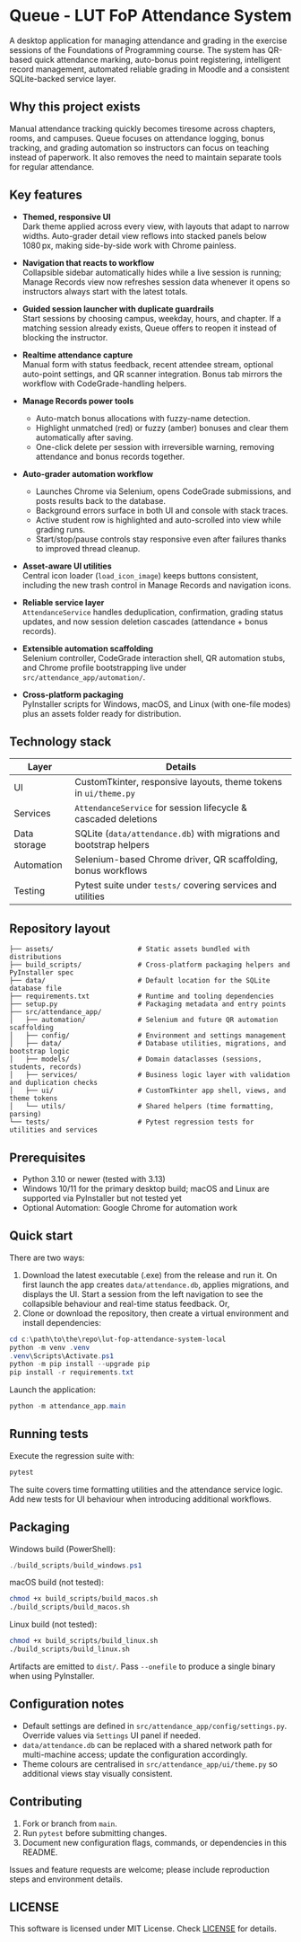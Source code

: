 # Queue - LUT FoP Attendance System

A desktop application for managing attendance and grading in the exercise sessions of the Foundations of Programming course. The system has QR-based quick attendance marking, auto-bonus point registering, intelligent record management, automated reliable grading in Moodle and a consistent SQLite-backed service layer.

## Why this project exists

Manual attendance tracking quickly becomes tiresome across chapters, rooms, and campuses. Queue focuses on attendance logging, bonus tracking, and grading automation so instructors can focus on teaching instead of paperwork. It also removes the need to maintain separate tools for regular attendance.

## Key features

- **Themed, responsive UI**  
  Dark theme applied across every view, with layouts that adapt to narrow widths. Auto-grader detail view reflows into stacked panels below 1080 px, making side-by-side work with Chrome painless.

- **Navigation that reacts to workflow**  
  Collapsible sidebar automatically hides while a live session is running; Manage Records view now refreshes session data whenever it opens so instructors always start with the latest totals.

- **Guided session launcher with duplicate guardrails**  
  Start sessions by choosing campus, weekday, hours, and chapter. If a matching session already exists, Queue offers to reopen it instead of blocking the instructor.

- **Realtime attendance capture**  
  Manual form with status feedback, recent attendee stream, optional auto-point settings, and QR scanner integration. Bonus tab mirrors the workflow with CodeGrade-handling helpers.

- **Manage Records power tools**  
  - Auto-match bonus allocations with fuzzy-name detection.
  - Highlight unmatched (red) or fuzzy (amber) bonuses and clear them automatically after saving.
  - One-click delete per session with irreversible warning, removing attendance and bonus records together.

- **Auto-grader automation workflow**  
  - Launches Chrome via Selenium, opens CodeGrade submissions, and posts results back to the database.
  - Background errors surface in both UI and console with stack traces.
  - Active student row is highlighted and auto-scrolled into view while grading runs.
  - Start/stop/pause controls stay responsive even after failures thanks to improved thread cleanup.

- **Asset-aware UI utilities**  
  Central icon loader (`load_icon_image`) keeps buttons consistent, including the new trash control in Manage Records and navigation icons.

- **Reliable service layer**  
  `AttendanceService` handles deduplication, confirmation, grading status updates, and now session deletion cascades (attendance + bonus records).

- **Extensible automation scaffolding**  
  Selenium controller, CodeGrade interaction shell, QR automation stubs, and Chrome profile bootstrapping live under `src/attendance_app/automation/`.

- **Cross-platform packaging**  
  PyInstaller scripts for Windows, macOS, and Linux (with one-file modes) plus an assets folder ready for distribution.

## Technology stack

| Layer            | Details                                                                 |
|------------------|-------------------------------------------------------------------------|
| UI               | CustomTkinter, responsive layouts, theme tokens in `ui/theme.py`        |
| Services         | `AttendanceService` for session lifecycle & cascaded deletions          |
| Data storage     | SQLite (`data/attendance.db`) with migrations and bootstrap helpers     |
| Automation       | Selenium-based Chrome driver, QR scaffolding, bonus workflows           |
| Testing          | Pytest suite under `tests/` covering services and utilities             |

## Repository layout

```
├── assets/                     # Static assets bundled with distributions
├── build_scripts/              # Cross-platform packaging helpers and PyInstaller spec
├── data/                       # Default location for the SQLite database file
├── requirements.txt            # Runtime and tooling dependencies
├── setup.py                    # Packaging metadata and entry points
├── src/attendance_app/
│   ├── automation/             # Selenium and future QR automation scaffolding
│   ├── config/                 # Environment and settings management
│   ├── data/                   # Database utilities, migrations, and bootstrap logic
│   ├── models/                 # Domain dataclasses (sessions, students, records)
│   ├── services/               # Business logic layer with validation and duplication checks
│   ├── ui/                     # CustomTkinter app shell, views, and theme tokens
│   └── utils/                  # Shared helpers (time formatting, parsing)
└── tests/                      # Pytest regression tests for utilities and services
```

## Prerequisites

- Python 3.10 or newer (tested with 3.13)
- Windows 10/11 for the primary desktop build; macOS and Linux are supported via PyInstaller but not tested yet
- Optional Automation: Google Chrome for automation work

## Quick start

There are two ways:
1. Download the latest executable (.exe) from the release and run it. On first launch the app creates `data/attendance.db`, applies migrations, and displays the UI. Start a session from the left navigation to see the collapsible behaviour and real-time status feedback.
Or,
2. Clone or download the repository, then create a virtual environment and install dependencies:

```powershell
cd c:\path\to\the\repo\lut-fop-attendance-system-local
python -m venv .venv
.venv\Scripts\Activate.ps1
python -m pip install --upgrade pip
pip install -r requirements.txt
```

Launch the application:

```powershell
python -m attendance_app.main
```

## Running tests

Execute the regression suite with:

```powershell
pytest
```

The suite covers time formatting utilities and the attendance service logic. Add new tests for UI behaviour when introducing additional workflows.

## Packaging

Windows build (PowerShell):

```powershell
./build_scripts/build_windows.ps1
```

macOS build (not tested):

```bash
chmod +x build_scripts/build_macos.sh
./build_scripts/build_macos.sh
```

Linux build (not tested):

```bash
chmod +x build_scripts/build_linux.sh
./build_scripts/build_linux.sh
```

Artifacts are emitted to `dist/`. Pass `--onefile` to produce a single binary when using PyInstaller.

## Configuration notes

- Default settings are defined in `src/attendance_app/config/settings.py`. Override values via `Settings` UI panel if needed.
- `data/attendance.db` can be replaced with a shared network path for multi-machine access; update the configuration accordingly.
- Theme colours are centralised in `src/attendance_app/ui/theme.py` so additional views stay visually consistent.

## Contributing

1. Fork or branch from `main`.
2. Run `pytest` before submitting changes.
3. Document new configuration flags, commands, or dependencies in this README.

Issues and feature requests are welcome; please include reproduction steps and environment details.

## LICENSE
This software is licensed under MIT License. Check [LICENSE](./LICENSE) for details.